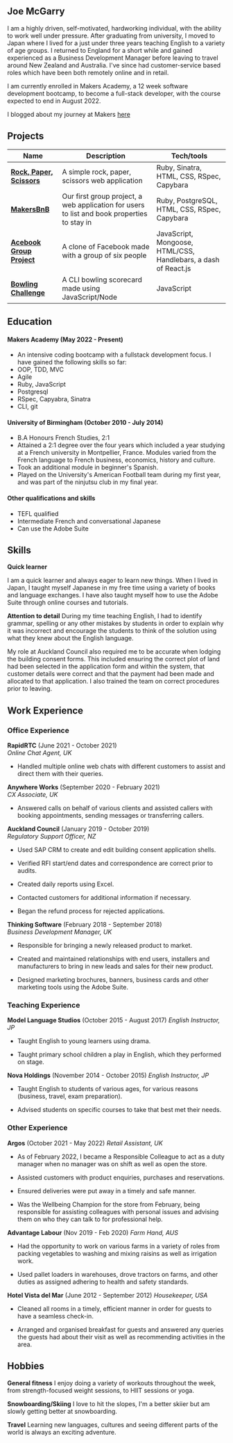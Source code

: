 ## Joe McGarry

I am a highly driven, self-motivated, hardworking individual, with the ability to work well under pressure. 
After graduating from university, I moved to Japan where I lived for a just under three years teaching English to a variety of age groups. I returned to England for a short while and gained experienced as a Business Development Manager before leaving to travel around New Zealand and Australia. I've since had customer-service based roles which have been both remotely online and in retail. 

I am currently enrolled in Makers Academy, a 12 week software development bootcamp, to become a full-stack developer, with the course expected to end in August 2022. 

I blogged about my journey at Makers [here](https://medium.com/@joewmcgarry)

## Projects

| Name                         | Description       | Tech/tools        |
| ---------------------------- | ----------------- | ----------------- |
| **[Rock, Paper, Scissors](https://github.com/jmcg015/rps-challenge)**            | A simple rock, paper, scissors web application | Ruby, Sinatra, HTML, CSS, RSpec, Capybara |
| **[MakersBnB](https://github.com/sophiegilder/MakersBnB)** | Our first group project, a web application for users to list and book properties to stay in | Ruby, PostgreSQL, HTML, CSS, RSpec, Capybara |
| **[Acebook Group Project](https://github.com/PatrickReynoldsCoding/the-fakebook)** | A clone of Facebook made with a group of six people | JavaScript, Mongoose, HTML/CSS, Handlebars, a dash of React.js |
| **[Bowling Challenge](https://github.com/jmcg015/bowling-challenge)** | A CLI bowling scorecard made using JavaScript/Node | JavaScript |

## Education

#### Makers Academy (May 2022 - Present)
- An intensive coding bootcamp with a fullstack development focus. I have gained the following skills so far:
- OOP, TDD, MVC
- Agile
- Ruby, JavaScript
- Postgresql 
- RSpec, Capyabra, Sinatra
- CLI, git

#### University of Birmingham (October 2010 - July 2014)

- B.A Honours French Studies, 2:1
- Attained a 2:1 degree over the four years which included a year studying at a French university in Montpellier, France. Modules varied from the French language to French business, economics, history and culture. 
- Took an additional module in beginner's Spanish.
- Played on the University's American Football team during my first year, and was part of the ninjutsu club in my final year.

#### Other qualifications and skills

- TEFL qualified
- Intermediate French and conversational Japanese
- Can use the Adobe Suite

## Skills

**Quick learner**

I am a quick learner and always eager to learn new things. When I lived in Japan, I taught myself Japanese in my free time using a variety of books and language exchanges. I have also taught myself how to use the Adobe Suite through online courses and tutorials.

**Attention to detail**
During my time teaching English, I had to identify grammar, spelling or any other mistakes by students in order to explain why it was incorrect and encourage the students to think of the solution using what they knew about the English language. 

My role at Auckland Council also required me to be accurate when lodging the building consent forms. This included ensuring the correct plot of land had been selected in the application form and within the system, that customer details were correct and that the payment had been made and allocated to that application. I also trained the team on correct procedures prior to leaving.  

## Work Experience
### Office Experience

**RapidRTC** (June 2021 - October 2021)  
_Online Chat Agent, UK_

- Handled multiple online web chats with different customers to assist and direct them with their queries.

**Anywhere Works** (September 2020 - February 2021)  
_CX Associate, UK_

- Answered calls on behalf of various clients and assisted callers with booking appointments, sending messages or transferring callers.

**Auckland Council** (January 2019 - October 2019)  
_Regulatory Support Officer, NZ_

- Used SAP CRM to create and edit building consent application shells.

- Verified RFI start/end dates and correspondence are correct prior to audits. 

- Created daily reports using Excel. 

- Contacted customers for additional information if necessary. 

- Began the refund process for rejected applications. 

**Thinking Software** (February 2018 - September 2018)  
_Business Development Manager, UK_

- Responsible for bringing a  newly released product to market.  

- Created and maintained relationships with end users, installers and manufacturers to bring in new leads and sales for their new product. 

- Designed marketing brochures, banners, business cards and other marketing tools using the Adobe Suite. 

### Teaching Experience
**Model Language Studios** (October 2015 - August 2017)
_English Instructor, JP_

- Taught English to young learners using drama. 

- Taught primary school children a play in English, which they performed on stage. 

**Nova Holdings** (November 2014 - October 2015)
_English Instructor, JP_

- Taught English to students of various ages, for various reasons (business, travel, exam preparation).

- Advised students on specific courses to take that best met their needs.

### Other Experience
**Argos** (October 2021 - May 2022)
_Retail Assistant, UK_
- As of February 2022, I became a Responsible Colleague to act as a duty manager when no manager was on shift as well as open the store.

- Assisted customers with product enquiries, purchases and reservations. 

- Ensured deliveries were put away in a timely and safe manner.

- Was the Wellbeing Champion for the store from February, being responsible for assisting colleagues with personal issues and advising them on who they can talk to for professional help. 

**Advantage Labour** (Nov 2019 - Feb 2020)
_Farm Hand, AUS_
- Had the opportunity to work on various farms in a variety of roles from packing vegetables to washing and mixing raisins as well as irrigation work.

- Used pallet loaders in warehouses, drove tractors on farms, and other duties as assigned adhering to health and safety standards.

**Hotel Vista del Mar** (June 2012 - September 2012)
_Housekeeper, USA_

-  Cleaned all rooms in a timely, efficient manner in order for guests to have a seamless check-in.  

- Arranged and organised breakfast for guests and answered any queries the guests had about their visit as well as recommending activities in the area.   

## Hobbies

**General fitness** I enjoy doing a variety of workouts throughout the week, from strength-focused weight sessions, to HIIT sessions or yoga. 

**Snowboarding/Skiing** I love to hit the slopes, I'm a better skiier but am slowly getting better at snowboarding.

**Travel** Learning new languages, cultures and seeing different parts of the world is always an exciting adventure.
